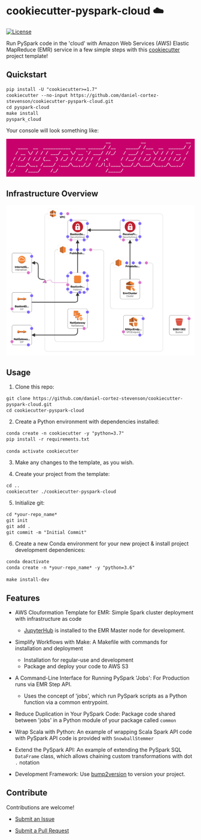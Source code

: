 # cookiecutter-pyspark-cloud :cloud:

[![License](https://img.shields.io/badge/License-Apache%202.0-blue.svg)](https://opensource.org/licenses/Apache-2.0)

Run PySpark code in the 'cloud' with Amazon Web Services (AWS) Elastic MapReduce (EMR) service in a few simple steps with
 this [cookiecutter](https://cookiecutter.readthedocs.io/en/1.7.2/usage.html) project template!

## Quickstart

```
pip install -U "cookiecutter>=1.7"
cookiecutter --no-input https://github.com/daniel-cortez-stevenson/cookiecutter-pyspark-cloud.git
cd pyspark-cloud
make install
pyspark_cloud
```

Your console will look something like:

![hello](doc/img/pyspark_cloud-console.png)

## Infrastructure Overview

![AWS Cloudformation Template Designer Export](doc/img/cloudformation-designer.png)

## Usage

1. Clone this repo:

```
git clone https://github.com/daniel-cortez-stevenson/cookiecutter-pyspark-cloud.git
cd cookiecutter-pyspark-cloud
```

2. Create a Python environment with dependencies installed:

```
conda create -n cookiecutter -y "python=3.7"
pip install -r requirements.txt

conda activate cookiecutter
```

3. Make any changes to the template, as you wish.

4. Create your project from the template:

```
cd ..
cookiecutter ./cookiecutter-pyspark-cloud
```

5. Initialize git:

```
cd *your-repo_name*
git init
git add .
git commit -m "Initial Commit"
```

6. Create a new Conda environment for your new project & install project development dependenices:

```
conda deactivate
conda create -n *your-repo_name* -y "python=3.6"

make install-dev
```

## Features

- AWS Clouformation Template for EMR: Simple Spark cluster deployment with infrastructure as code

    - [JupyterHub](https://jupyterhub.readthedocs.io/en/stable/) is installed to the EMR Master node for development.

- Simplify Workflows with Make: A Makefile with commands for installation and deployment

    - Installation for regular-use and development
    - Package and deploy your code to AWS S3

- A Command-Line Interface for Running PySpark 'Jobs': For Production runs via EMR Step API.

    - Uses the concept of 'jobs', which run PySpark scripts as a Python function via a common entrypoint.

- Reduce Duplication in Your PySpark Code: Package code shared between 'jobs' in a Python module of your package
 called `common`

- Wrap Scala with Python: An example of wrapping Scala Spark API code with PySpark API code is provided with
 `SnowballStemmer`

- Extend the PySpark API: An example of extending the PySpark SQL `DataFrame` class, which allows chaining custom
 transformations with dot `.` notation

- Development Framework: Use [bump2version](https://github.com/c4urself/bump2version) to version your project.

## Contribute

Contributions are welcome!

- [Submit an Issue](https://github.com/daniel-cortez-stevenson/cookiecutter-pyspark-cloud/issues/new)

- [Submit a Pull Request](https://github.com/daniel-cortez-stevenson/cookiecutter-pyspark-cloud/compare)
